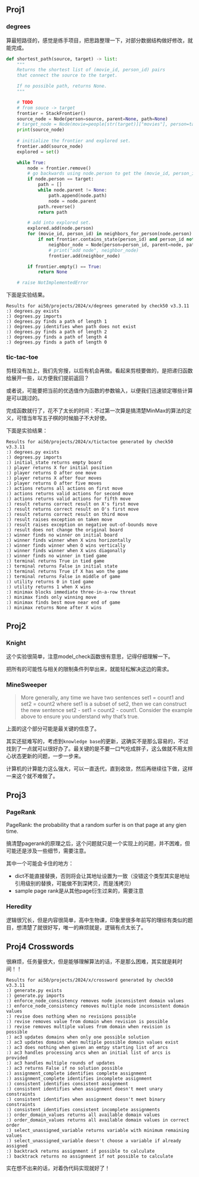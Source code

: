 ## Proj1
### degrees
算最短路径的，感觉是练手项目，把思路整理一下，对部分数据结构做好修改，就能完成。
```python
def shortest_path(source, target) -> list:
    """
    Returns the shortest list of (movie_id, person_id) pairs
    that connect the source to the target.

    If no possible path, returns None.
    """

    # TODO
    # from souce -> target
    frontier = StackFrontier()
    source_node = Node(person=source, parent=None, path=None)
    # target_node = Node(movie=people[str(target)]["movies"], person=target, parent=None)
    print(source_node)
    
    # initialize the frontier and explored set.
    frontier.add(source_node)
    explored = set()

    while True:
        node = frontier.remove()
        # go backwards using node.person to get the (movie_id, person_id) list.
        if node.person == target:
            path = []
            while node.parent != None:
                path.append(node.path)
                node = node.parent
            path.reverse()
            return path

        # add into explored set.
        explored.add(node.person)
        for (movie_id, person_id) in neighbors_for_person(node.person):
            if not frontier.contains_state(person_id) and person_id not in explored:
                neighbor_node = Node(person=person_id, parent=node, path=(movie_id, person_id))
                # print("add node", neighbor_node)
                frontier.add(neighbor_node)

        if frontier.empty() == True:
            return None

    # raise NotImplementedError
```
下面是实验结果。
```
Results for ai50/projects/2024/x/degrees generated by check50 v3.3.11
:) degrees.py exists
:) degrees.py imports
:) degrees.py finds a path of length 1
:) degrees.py identifies when path does not exist
:) degrees.py finds a path of length 2
:) degrees.py finds a path of length 4
:) degrees.py finds a path of length 0
```
### tic-tac-toe
剪枝没有加上，我们先穷搜，以后有机会再做。看起来剪枝要做的，是把递归函数给展开一些，以方便我们提前返回？

或者说，可能要把当前的优选值作为函数的参数输入，以便我们迅速锁定哪些计算是可以跳过的。

完成函数就行了，花不了太长的时间：不过第一次算是搞清楚MinMax的算法的定义，可惜当年写五子棋的时候脑子不大好使。

下面是实验结果：
```
Results for ai50/projects/2024/x/tictactoe generated by check50 v3.3.11
:) degrees.py exists
:) degrees.py imports
:) initial_state returns empty board
:) player returns X for initial position
:) player returns O after one move
:) player returns X after four moves
:) player returns O after five moves
:) actions returns all actions on first move
:) actions returns valid actions for second move
:) actions returns valid actions for fifth move
:) result returns correct result on X's first move
:) result returns correct result on O's first move
:) result returns correct result on third move
:) result raises exception on taken move
:) result raises exception on negative out-of-bounds move
:) result does not change the original board
:) winner finds no winner on initial board
:) winner finds winner when X wins horizontally
:) winner finds winner when O wins vertically
:) winner finds winner when X wins diagonally
:) winner finds no winner in tied game
:) terminal returns True in tied game
:) terminal returns False in initial state
:) terminal returns True if X has won the game
:) terminal returns False in middle of game
:) utility returns 0 in tied game
:) utility returns 1 when X wins
:) minimax blocks immediate three-in-a-row threat
:) minimax finds only winning move
:) minimax finds best move near end of game
:) minimax returns None after X wins
```
## Proj2
### Knight
这个实验很简单，注意model_check函数很有意思，记得仔细理解一下。

把所有的可能性与相关的限制条件列举出来，就能轻松解决这边的需求。
### MineSweeper
> More generally, any time we have two sentences set1 = count1 and set2 = count2 where set1 is a subset of set2, then we can construct the new sentence set2 - set1 = count2 - count1. Consider the example above to ensure you understand why that’s true.

上面的这个部分可能是最关键的信息了。

其实还挺难写的，考虑到`knowledge base`的更新，这确实不是那么容易的，不过找到了一点就可以很好办了。最关键的是不要一口气吃成胖子，这么做就不用太担心状态更新的问题，一步一步来。

计算机的计算能力这么强大，可以一直迭代，直到收敛，然后再继续往下做，这样一来这个就不难做了。

## Proj3
### PageRank
PageRank: the probability that a random surfer is on that page at any gien time.

搞清楚pagerank的原理之后，这个问题就只是一个实现上的问题，并不困难，但可能还是涉及一些细节，需要注意。

其中一个可能会卡住的地方：
- dict不能直接替换，否则将会让其地址设置为一致（没错这个类型其实是地址引用级别的替换，可能做不到深拷贝，而是浅拷贝）
- sample page rank是从其他page衍生过来的，需要注意

### Heredity
逻辑很冗长，但是内容很简单，高中生物课，印象里很多年前写的理综有类似的题目，想清楚了就很好写，唯一的麻烦就是，逻辑有点太长了。

## Proj4 Crosswords
很麻烦，任务量很大，但是能够理解算法的话，不是那么困难，其实就是耗时间！！

```
Results for ai50/projects/2024/x/crossword generated by check50 v3.3.11
:) generate.py exists
:) generate.py imports
:) enforce_node_consistency removes node inconsistent domain values
:) enforce_node_consistency removes multiple node inconsistent domain values
:) revise does nothing when no revisions possible
:) revise removes value from domain when revision is possible
:) revise removes multiple values from domain when revision is possible
:) ac3 updates domains when only one possible solution
:) ac3 updates domains when multiple possible domain values exist
:) ac3 does nothing when given an emtpy starting list of arcs
:) ac3 handles processing arcs when an initial list of arcs is provided
:) ac3 handles multiple rounds of updates
:) ac3 returns False if no solution possible
:) assignment_complete identifies complete assignment
:) assignment_complete identifies incomplete assignment
:) consistent identifies consistent assignment
:) consistent identifies when assignment doesn't meet unary constraints
:) consistent identifies when assignment doesn't meet binary constraints
:) consistent identifies consistent incomplete assignments
:) order_domain_values returns all available domain values
:) order_domain_values returns all available domain values in correct order
:) select_unassigned_variable returns variable with minimum remaining values
:) select_unassigned_variable doesn't choose a variable if already assigned
:) backtrack returns assignment if possible to calculate
:) backtrack returns no assignment if not possible to calculate
```
实在想不出来的话，对着伪代码实现就好了！